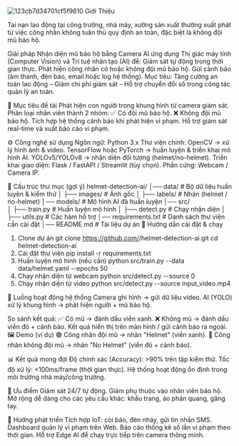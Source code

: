 
![123cb7d34701cf5f9610](https://github.com/user-attachments/assets/5c162d70-6433-4ccc-820a-264104a35dff)
Giới Thiệu

Tai nạn lao động tại công trường, nhà máy, xưởng sản xuất thường xuất phát từ việc công nhân không tuân thủ quy định an
toàn, đặc biệt là không đội mũ bảo hộ.

Giải pháp Nhận diện mũ bảo hộ bằng Camera AI ứng dụng Thị giác máy tính (Computer Vision) và Trí tuệ nhân tạo (AI) để:
Giám sát tự động trong thời gian thực.
Phát hiện công nhân có hoặc không đội mũ bảo hộ.
Gửi cảnh báo (âm thanh, đèn báo, email hoặc log hệ thống).
Mục tiêu: Tăng cường an toàn lao động – Giảm chi phí giám sát – Hỗ trợ chuyển đổi số trong công tác quản lý an toàn.

🎯 Mục tiêu đề tài
Phát hiện con người trong khung hình từ camera giám sát.
Phân loại nhân viên thành 2 nhóm:
✅ Có đội mũ bảo hộ.
❌ Không đội mũ bảo hộ.
Tích hợp hệ thống cảnh báo khi phát hiện vi phạm.
Hỗ trợ giám sát real-time và xuất báo cáo vi phạm.


⚙️ Công nghệ sử dụng
Ngôn ngữ: Python 3.x
Thư viện chính:
OpenCV → xử lý hình ảnh & video.
TensorFlow hoặc PyTorch → huấn luyện & triển khai mô hình AI.
YOLOv5/YOLOv8 → nhận diện đối tượng (helmet/no-helmet).
Triển khai giao diện: Flask / FastAPI / Streamlit (tùy chọn).
Phần cứng: Webcam / Camera IP.


📂 Cấu trúc thư mục (gợi ý)
helmet-detection-ai/
│── data/                # Bộ dữ liệu huấn luyện & kiểm thử
│   ├── images/          # Ảnh gốc
│   ├── labels/          # Nhãn (helmet / no-helmet)
│── models/              # Mô hình AI đã huấn luyện
│── src/                 
│   ├── train.py         # Huấn luyện mô hình
│   ├── detect.py        # Chạy nhận diện
│   ├── utils.py         # Các hàm hỗ trợ
│── requirements.txt     # Danh sách thư viện cần cài đặt
│── README.md            # Tài liệu dự án
🚀 Hướng dẫn cài đặt & chạy


1. Clone dự án
git clone https://github.com/<username>/helmet-detection-ai.git
cd helmet-detection-ai
2. Cài đặt thư viện
pip install -r requirements.txt
3. Huấn luyện mô hình (nếu cần)
python src/train.py --data data/helmet.yaml --epochs 50
4. Chạy nhận diện từ webcam
python src/detect.py --source 0
5. Chạy nhận diện từ video
python src/detect.py --source input_video.mp4



🔄 Luồng hoạt động hệ thống
Camera ghi hình → gửi dữ liệu video.
AI (YOLO) xử lý khung hình → phát hiện người + mũ bảo hộ.

So sánh kết quả:
✅ Có mũ → đánh dấu viền xanh.
❌ Không mũ → đánh dấu viền đỏ + cảnh báo.
Kết quả hiển thị trên màn hình / gửi cảnh báo ra ngoài.
🖼️ Demo (ví dụ)
🟢 Công nhân đội mũ → nhãn "Helmet" (viền xanh).
🔴 Công nhân không đội mũ → nhãn "No Helmet" (viền đỏ + cảnh báo).

📊 Kết quả mong đợi
Độ chính xác (Accuracy): >90% trên tập kiểm thử.
Tốc độ xử lý: <100ms/frame (thời gian thực).
Hệ thống hoạt động ổn định trong môi trường nhà máy/công trường.

🌟 Ưu điểm
Giám sát 24/7 tự động.
Giảm phụ thuộc vào nhân viên bảo hộ.
Mở rộng dễ dàng cho các yêu cầu khác: khẩu trang, áo phản quang, găng tay.

🔮 Hướng phát triển
Tích hợp IoT: còi báo, đèn nháy, gửi tin nhắn SMS.
Dashboard quản lý vi phạm trên Web.
Báo cáo thống kê số lần vi phạm theo thời gian.
Hỗ trợ Edge AI để chạy trực tiếp trên camera thông minh.

